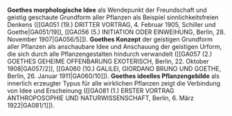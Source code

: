 
**Goethes morphologische Idee** als Wendepunkt der Freundschaft und geistig geschaute Grundform aller Pflanzen als Beispiel sinnlichkeitsfreien Denkens ([[GA051 (19.) DRITTER VORTRAG, 4. Februar 1905, Schiller und Goethe|GA051/19]], [[GA056 (5.) INITIATION ODER EINWEIHUNG, Berlin, 28. November 1907|GA056/5]]). **Goethes Konzept** der geistigen Grundform aller Pflanzen als anschaubare Idee und Anschauung der geistigen Urform, die sich durch alle Pflanzengestalten hindurch verwandelt ([[GA057 (2.) GOETHES GEHEIME OFFENBARUNG EXOTERISCH, Berlin, 22. Oktober 1908|GA057/2]], [[GA060 (10.) GALILEI, GIORDANO BRUNO UND GOETHE, Berlin, 26. Januar 1911|GA060/10]]). **Goethes ideelles Pflanzengebilde** als innerlich erzeugter Typus für alle wirklichen Pflanzen zeigt die Verbindung von Idee und Erscheinung ([[GA081 (1.) ERSTER VORTRAG ANTHROPOSOPHIE UND NATURWISSENSCHAFT, Berlin, 6. März 1922|GA081/1]]).
